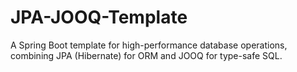 # JPA-JOOQ-Template
A Spring Boot template for high-performance database operations, combining JPA (Hibernate) for ORM and JOOQ for type-safe SQL.
